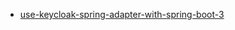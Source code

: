 
- [use-keycloak-spring-adapter-with-spring-boot-3](https://stackoverflow.com/questions/74571191/use-keycloak-spring-adapter-with-spring-boot-3/74572732#74572732)